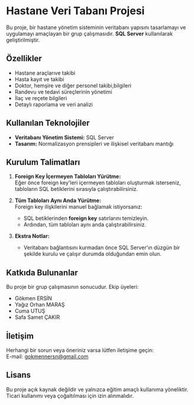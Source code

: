 # Hastane Veri Tabanı Projesi

Bu proje, bir hastane yönetim sisteminin veritabanı yapısını tasarlamayı ve uygulamayı amaçlayan bir grup çalışmasıdır. **SQL Server** kullanılarak geliştirilmiştir.

## Özellikler
- Hastane araçlarıve takibi
- Hasta kayıt ve takibi
- Doktor, hemşire ve diğer personel takibi,bilgileri
- Randevu ve tedavi süreçlerinin yönetimi
- İlaç ve reçete bilgileri
- Detaylı raporlama ve veri analizi

## Kullanılan Teknolojiler

- **Veritabanı Yönetim Sistemi:** SQL Server
- **Tasarım:** Normalizasyon prensipleri ve ilişkisel veritabanı mantığı

## Kurulum Talimatları

1. **Foreign Key İçermeyen Tabloları Yürütme:**  
   Eğer önce foreign key'leri içermeyen tabloları oluşturmak isterseniz, tabloların SQL betiklerini sırasıyla çalıştırabilirsiniz.

2. **Tüm Tabloları Aynı Anda Yürütme:**  
   Foreign key ilişkilerini manuel bağlamak istiyorsanız:
   - SQL betiklerinden **foreign key** satırlarını temizleyin.
   - Ardından, tüm tabloları aynı anda çalıştırabilirsiniz.

3. **Ekstra Notlar:**  
   - Veritabanı bağlantısını kurmadan önce SQL Server'ın düzgün bir şekilde kurulu ve çalışır durumda olduğundan emin olun.  

## Katkıda Bulunanlar

Bu proje bir grup çalışmasının sonucudur. Ekip üyeleri:
- Gökmen ERSİN
- Yağız Orhan MARAŞ
- Cuma UTUŞ
- Safa Samet ÇAKIR  


## İletişim

Herhangi bir sorun veya öneriniz varsa lütfen iletişime geçin:  
E-mail: gokmennersn@gmail.com

## Lisans

Bu proje açık kaynak değildir ve yalnızca eğitim amaçlı kullanıma yöneliktir. Ticari kullanımı veya çoğaltılması için izin alınmalıdır.
